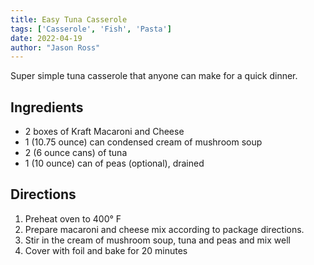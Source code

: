 ```yaml
---
title: Easy Tuna Casserole
tags: ['Casserole', 'Fish', 'Pasta']
date: 2022-04-19
author: "Jason Ross"
---
```


Super simple tuna casserole that anyone can make for a quick dinner.

## Ingredients

- 2 boxes of Kraft Macaroni and Cheese
- 1 (10.75 ounce) can condensed cream of mushroom soup
- 2 (6 ounce cans) of tuna
- 1 (10 ounce) can of peas (optional), drained

## Directions

1. Preheat oven to 400&deg; F
2. Prepare macaroni and cheese mix according to package directions.
3. Stir in the cream of mushroom soup, tuna and peas and mix well
4. Cover with foil and bake for 20 minutes
